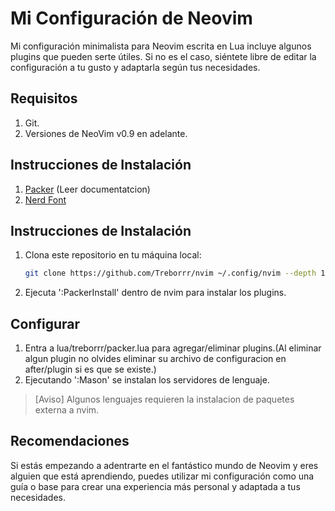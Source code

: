# Mi Configuración de Neovim

Mi configuración minimalista para Neovim escrita en Lua incluye algunos plugins que pueden
serte útiles. Si no es el caso, siéntete libre de editar la configuración a tu
gusto y adaptarla según tus necesidades.

## Requisitos

1. Git.
2. Versiones de NeoVim v0.9 en adelante. 
 
## Instrucciones de Instalación

1. [Packer](https://github.com/wbthomason/packer.nvim#quickstart) (Leer documentatcion)
2. [Nerd Font](https://www.nerdfonts.com/font-downloads)

## Instrucciones de Instalación
1. Clona este repositorio en tu máquina local:

   ```bash
   git clone https://github.com/Treborrr/nvim ~/.config/nvim --depth 1 && nvim
   ```

2. Ejecuta ':PackerInstall' dentro de nvim para instalar los plugins.

## Configurar

1. Entra a lua/treborrr/packer.lua para agregar/eliminar plugins.(Al eliminar algun plugin no olvides eliminar su archivo de configuracion en after/plugin si es que se existe.)
2. Ejecutando ':Mason' se instalan los servidores de lenguaje.

>[Aviso] Algunos lenguajes requieren la instalacion de paquetes externa a nvim.

## Recomendaciones

Si estás empezando a adentrarte en el fantástico mundo de Neovim y eres alguien
que está aprendiendo, puedes utilizar mi configuración como una guía o base
para crear una experiencia más personal y adaptada a tus necesidades.
